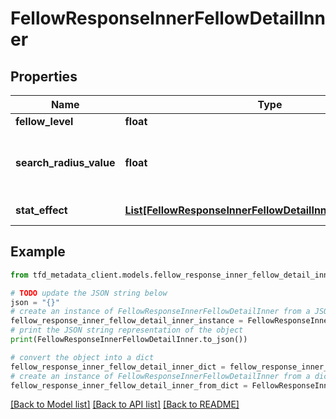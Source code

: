 # FellowResponseInnerFellowDetailInner


## Properties

Name | Type | Description | Notes
------------ | ------------- | ------------- | -------------
**fellow_level** | **float** | Fellow level | [optional] 
**search_radius_value** | **float** | Search radius values for fellow items by level | [optional] 
**stat_effect** | [**List[FellowResponseInnerFellowDetailInnerStatEffectInner]**](FellowResponseInnerFellowDetailInnerStatEffectInner.md) | Stat effect by level | [optional] 

## Example

```python
from tfd_metadata_client.models.fellow_response_inner_fellow_detail_inner import FellowResponseInnerFellowDetailInner

# TODO update the JSON string below
json = "{}"
# create an instance of FellowResponseInnerFellowDetailInner from a JSON string
fellow_response_inner_fellow_detail_inner_instance = FellowResponseInnerFellowDetailInner.from_json(json)
# print the JSON string representation of the object
print(FellowResponseInnerFellowDetailInner.to_json())

# convert the object into a dict
fellow_response_inner_fellow_detail_inner_dict = fellow_response_inner_fellow_detail_inner_instance.to_dict()
# create an instance of FellowResponseInnerFellowDetailInner from a dict
fellow_response_inner_fellow_detail_inner_from_dict = FellowResponseInnerFellowDetailInner.from_dict(fellow_response_inner_fellow_detail_inner_dict)
```
[[Back to Model list]](../README.md#documentation-for-models) [[Back to API list]](../README.md#documentation-for-api-endpoints) [[Back to README]](../README.md)


